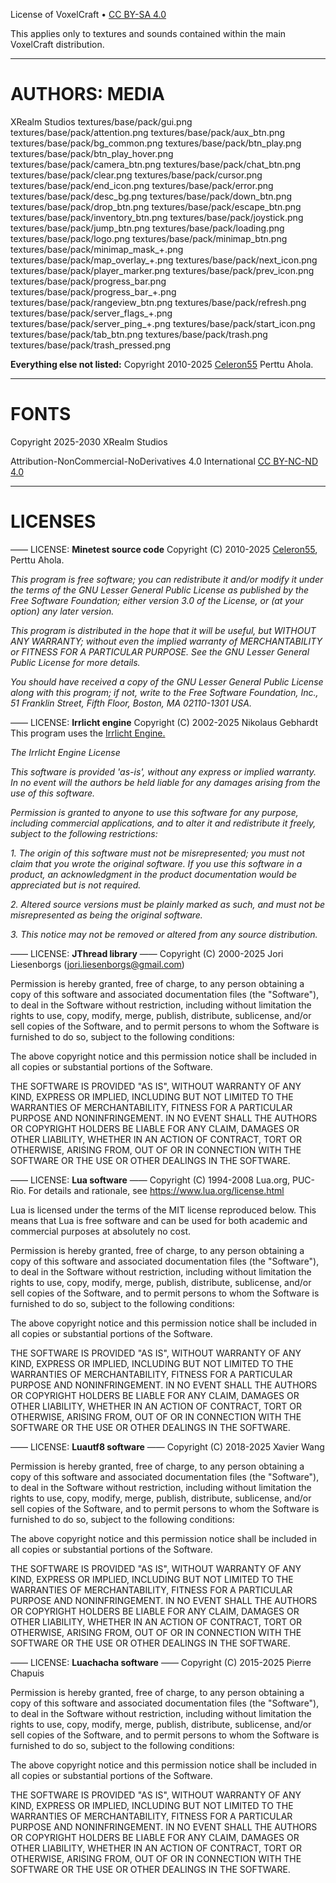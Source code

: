 License of VoxelCraft • [CC BY-SA 4.0](https://creativecommons.org/licenses/by-sa/4.0)

This applies only to textures and sounds contained within the main VoxelCraft distribution.

------------------------------------------

# AUTHORS: MEDIA

XRealm Studios
  textures/base/pack/gui.png
  textures/base/pack/attention.png
  textures/base/pack/aux_btn.png
  textures/base/pack/bg_common.png
  textures/base/pack/btn_play.png
  textures/base/pack/btn_play_hover.png
  textures/base/pack/camera_btn.png
  textures/base/pack/chat_btn.png
  textures/base/pack/clear.png
  textures/base/pack/cursor.png
  textures/base/pack/end_icon.png
  textures/base/pack/error.png
  textures/base/pack/desc_bg.png
  textures/base/pack/down_btn.png
  textures/base/pack/drop_btn.png
  textures/base/pack/escape_btn.png
  textures/base/pack/inventory_btn.png
  textures/base/pack/joystick.png
  textures/base/pack/jump_btn.png
  textures/base/pack/loading.png
  textures/base/pack/logo.png
  textures/base/pack/minimap_btn.png
  textures/base/pack/minimap_mask_+.png
  textures/base/pack/map_overlay_+.png
  textures/base/pack/next_icon.png
  textures/base/pack/player_marker.png
  textures/base/pack/prev_icon.png
  textures/base/pack/progress_bar.png
  textures/base/pack/progress_bar_+.png
  textures/base/pack/rangeview_btn.png
  textures/base/pack/refresh.png
  textures/base/pack/server_flags_+.png
  textures/base/pack/server_ping_+.png
  textures/base/pack/start_icon.png
  textures/base/pack/tab_btn.png
  textures/base/pack/trash.png
  textures/base/pack/trash_pressed.png

**Everything else not listed:**
Copyright 2010-2025 [Celeron55](https://www.c55.me/) Perttu Ahola.

------------------------------------------

# FONTS

Copyright 2025-2030 XRealm Studios

Attribution-NonCommercial-NoDerivatives 4.0 International [CC BY-NC-ND 4.0](https://creativecommons.org/licenses/by-nc-nd/4.0/)

------------------------------------------

# LICENSES

—— LICENSE: **Minetest source code**
Copyright (C) 2010-2025 [Celeron55](https://www.c55.me/), Perttu Ahola.

*This program is free software; you can redistribute it and/or modify
it under the terms of the GNU Lesser General Public License as published by
the Free Software Foundation; either version 3.0 of the License, or
(at your option) any later version.*

*This program is distributed in the hope that it will be useful,
but WITHOUT ANY WARRANTY; without even the implied warranty of
MERCHANTABILITY or FITNESS FOR A PARTICULAR PURPOSE.  See the
GNU Lesser General Public License for more details.*

*You should have received a copy of the GNU Lesser General Public License along
with this program; if not, write to the Free Software Foundation, Inc.,
51 Franklin Street, Fifth Floor, Boston, MA 02110-1301 USA.*



—— LICENSE: **Irrlicht engine**
Copyright (C) 2002-2025 Nikolaus Gebhardt
This program uses the [Irrlicht Engine.](http://irrlicht.sourceforge.net)

*The Irrlicht Engine License*

*This software is provided 'as-is', without any express or implied warranty. In no event will the authors be held liable for any damages arising from the use of this software.*

*Permission is granted to anyone to use this software for any purpose, including commercial applications, and to alter it and redistribute it freely, subject to the following restrictions:*

*1. The origin of this software must not be misrepresented; you must not claim that you wrote the original software. If you use this software in a product, an acknowledgment in the product documentation would be appreciated but is not required.*

*2. Altered source versions must be plainly marked as such, and must not be misrepresented as being the original software.*

*3. This notice may not be removed or altered from any source distribution.*



—— LICENSE: **JThread library** ——
Copyright (C) 2000-2025 Jori Liesenborgs (jori.liesenborgs@gmail.com)

Permission is hereby granted, free of charge, to any person obtaining a
copy of this software and associated documentation files (the "Software"),
to deal in the Software without restriction, including without limitation
the rights to use, copy, modify, merge, publish, distribute, sublicense,
and/or sell copies of the Software, and to permit persons to whom the
Software is furnished to do so, subject to the following conditions:

The above copyright notice and this permission notice shall be included
in all copies or substantial portions of the Software.

THE SOFTWARE IS PROVIDED "AS IS", WITHOUT WARRANTY OF ANY KIND, EXPRESS
OR IMPLIED, INCLUDING BUT NOT LIMITED TO THE WARRANTIES OF MERCHANTABILITY,
FITNESS FOR A PARTICULAR PURPOSE AND NONINFRINGEMENT.  IN NO EVENT SHALL
THE AUTHORS OR COPYRIGHT HOLDERS BE LIABLE FOR ANY CLAIM, DAMAGES OR OTHER
LIABILITY, WHETHER IN AN ACTION OF CONTRACT, TORT OR OTHERWISE, ARISING
FROM, OUT OF OR IN CONNECTION WITH THE SOFTWARE OR THE USE OR OTHER DEALINGS
IN THE SOFTWARE.



—— LICENSE: **Lua software** ——
Copyright (C) 1994-2008 Lua.org, PUC-Rio.
For details and rationale, see https://www.lua.org/license.html

Lua is licensed under the terms of the MIT license reproduced below.
This means that Lua is free software and can be used for both academic
and commercial purposes at absolutely no cost.

Permission is hereby granted, free of charge, to any person obtaining a copy
of this software and associated documentation files (the "Software"), to deal
in the Software without restriction, including without limitation the rights
to use, copy, modify, merge, publish, distribute, sublicense, and/or sell
copies of the Software, and to permit persons to whom the Software is
furnished to do so, subject to the following conditions:

The above copyright notice and this permission notice shall be included in
all copies or substantial portions of the Software.

THE SOFTWARE IS PROVIDED "AS IS", WITHOUT WARRANTY OF ANY KIND, EXPRESS OR
IMPLIED, INCLUDING BUT NOT LIMITED TO THE WARRANTIES OF MERCHANTABILITY,
FITNESS FOR A PARTICULAR PURPOSE AND NONINFRINGEMENT.  IN NO EVENT SHALL THE
AUTHORS OR COPYRIGHT HOLDERS BE LIABLE FOR ANY CLAIM, DAMAGES OR OTHER
LIABILITY, WHETHER IN AN ACTION OF CONTRACT, TORT OR OTHERWISE, ARISING FROM,
OUT OF OR IN CONNECTION WITH THE SOFTWARE OR THE USE OR OTHER DEALINGS IN
THE SOFTWARE.



—— LICENSE: **Luautf8 software** ——
Copyright (C) 2018-2025 Xavier Wang

Permission is hereby granted, free of charge, to any person obtaining a copy
of this software and associated documentation files (the "Software"), to deal
in the Software without restriction, including without limitation the rights
to use, copy, modify, merge, publish, distribute, sublicense, and/or sell
copies of the Software, and to permit persons to whom the Software is
furnished to do so, subject to the following conditions:

The above copyright notice and this permission notice shall be included in all
copies or substantial portions of the Software.

THE SOFTWARE IS PROVIDED "AS IS", WITHOUT WARRANTY OF ANY KIND, EXPRESS OR
IMPLIED, INCLUDING BUT NOT LIMITED TO THE WARRANTIES OF MERCHANTABILITY,
FITNESS FOR A PARTICULAR PURPOSE AND NONINFRINGEMENT. IN NO EVENT SHALL THE
AUTHORS OR COPYRIGHT HOLDERS BE LIABLE FOR ANY CLAIM, DAMAGES OR OTHER
LIABILITY, WHETHER IN AN ACTION OF CONTRACT, TORT OR OTHERWISE, ARISING FROM,
OUT OF OR IN CONNECTION WITH THE SOFTWARE OR THE USE OR OTHER DEALINGS IN THE
SOFTWARE.



—— LICENSE: **Luachacha software** ——
Copyright (C) 2015-2025 Pierre Chapuis

Permission is hereby granted, free of charge, to any person obtaining a copy
of this software and associated documentation files (the "Software"), to deal
in the Software without restriction, including without limitation the rights
to use, copy, modify, merge, publish, distribute, sublicense, and/or sell
copies of the Software, and to permit persons to whom the Software is
furnished to do so, subject to the following conditions:

The above copyright notice and this permission notice shall be included in
all copies or substantial portions of the Software.

THE SOFTWARE IS PROVIDED "AS IS", WITHOUT WARRANTY OF ANY KIND, EXPRESS OR
IMPLIED, INCLUDING BUT NOT LIMITED TO THE WARRANTIES OF MERCHANTABILITY,
FITNESS FOR A PARTICULAR PURPOSE AND NONINFRINGEMENT. IN NO EVENT SHALL THE
AUTHORS OR COPYRIGHT HOLDERS BE LIABLE FOR ANY CLAIM, DAMAGES OR OTHER
LIABILITY, WHETHER IN AN ACTION OF CONTRACT, TORT OR OTHERWISE, ARISING FROM,
OUT OF OR IN CONNECTION WITH THE SOFTWARE OR THE USE OR OTHER DEALINGS IN
THE SOFTWARE.
